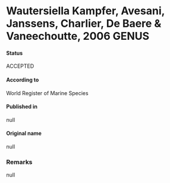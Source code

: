 Wautersiella Kampfer, Avesani, Janssens, Charlier, De Baere & Vaneechoutte, 2006 GENUS
=======

#### Status
ACCEPTED

#### According to
World Register of Marine Species

#### Published in
null

#### Original name
null

### Remarks
null